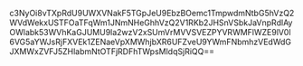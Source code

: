 c3NyOi8vTXpRdU9UWXVNakF5TGpJeU9EbzBOemc1TmpwdmNtbG5hVzQ2WVdWekxUSTFOaTFqWm1JNmNHeGhhVzQ2V1RKb2JHSnVSbkJaVnpRdlAyOWlabk53WVhKaGJUMU9la2wzV2xSUmVrMVVSVEZPYVRWMFlWZE9lV0l6VG5aYWJsRjFXVEk1ZENaeVpXMWhjbXR6UFZveU9YWmFNbmhzVEdWdGJXMWxZVFJ5ZHlabmNtOTFjRDFhTWpsMldqSjRiQQ==
